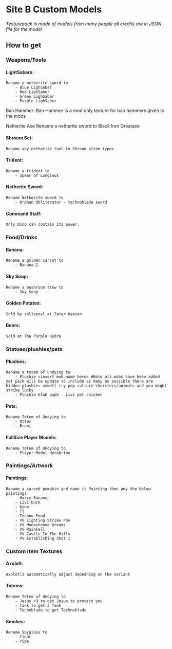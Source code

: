 # Site B Custom Models
_Texturepack is made of models from many people all credits are in JSON file for the model_

## How to get

### Weapons/Tools



#### LightSabers:
	Rename a netherite sword to
		- Blue LighSaber
		- Red LighSaber
		- Green LighSaber
		- Purple LighSaber


Ban Hammer:
	Ban Hammer is a mod only texture for ban hammers given to the mods

Netherite Axe
	Rename a netherite sword to Black Iron Greataxe

#### Shroom Set:
	Rename any netherite tool to Shroom <item type>

#### Trident:
	Rename a trident to
		- Spear of Longinus

#### Netherite Sword:
	Rename Netherite sword to
		- Orphan Obliterator - technoblade sword
    
#### Command Staff:
	Only Dino can contain its power.


### Food/Drinks



#### Banana:
	Rename a golden carrot to
		- Banana 🍌

#### Sky Soup:
	Rename a mushroom stew to
		- Sky Soup

#### Golden Potates:
	Sold by zoliveoyl at Tater Heaven

#### Beers:
	Sold at The Purple Hydra


### Statues/plushies/pets



#### Plushies:
	Rename a totem of undying to
		- Plushie <insert mob name here> #Note all mobs have been added yet pack will be update to include as many as possible there are hidden plushies aswell try pop culture charcters/animals and you might strike lucky
		- Plushie bluU pupU - Livi pet chicken


#### Pets:
	Rename Totem of Undying to
		- Otter
		- Bruni


#### FullSize Player Models:
	Rename Totem of Undying to
		- Player Model Herobrine


### Paintings/Artwork



#### Paintings:
	Rename a carved pumpkin and name it Painting then any the below paintings
		- Harry Banana
		- Livi Duck
		- Dino
		- TT
		- Techno Pond
		- VV Lighting Strike Pov
		- VV Monochrome Dreams
		- VV RainFall
		- VV Castle In The Hills
		- VV Establishing Shot 1


### Custom Item Textures

#### Axolotl:
	Axolotls automatically adjust depedning on the variant


#### Totems:
	Rename Totem of Undying to
		- Jesus <3 to get Jesus to protect you
		- Tank to get a Tank
		- Technblade to get Technoblade

#### Smokes:
	Rename Spyglass to
		- Cigar
		- Pipe
	

